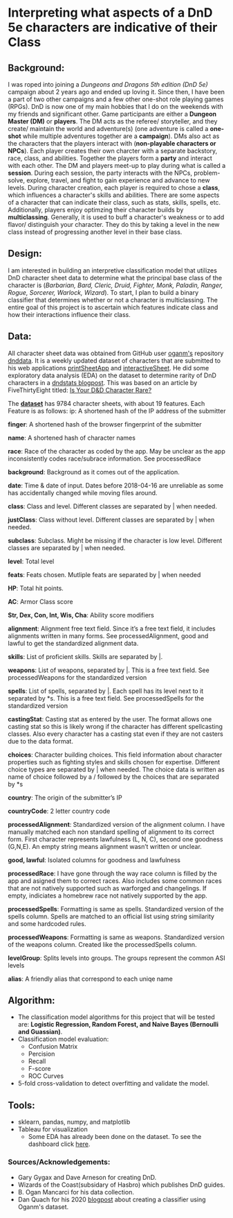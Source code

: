 # Interpreting what aspects of a DnD 5e characters are indicative of their Class

## Background:
I was roped into joining a *Dungeons and Dragons 5th edition (DnD 5e)* campaign about 2 years ago and ended up loving it. Since then, I have been a part of two other campaigns and a few other one-shot role playing games (RPGs). DnD is now one of my main hobbies that I do on the weekends with my friends and significant other. 
Game participants are either a **Dungeon Master (DM)** or **players**. The DM acts as the referee/ storyteller, and they create/ maintain the world and adventure(s) (one adventure is called a **one-shot** while multiple adventures together are a **campaign**). DMs also act as the characters that the players interact with (**non-playable characters or NPCs**). Each player creates their own charcter with a separate backstory, race, class, and abilities. Together the players form a **party** and interact with each other. The DM and players meet-up to play during what is called a **session**. During each session, the party interacts with the NPCs, problem-solve, explore, travel, and fight to gain experience and advance to new levels. 
During character creation, each player is required to chose a **class**, which influences a character's skills and abilities. There are some aspects of a character that can indicate their class, such as stats, skills, spells, etc. Additionally, players enjoy optimzing their character builds by **multiclassing**. Generally, it is used to buff a character's weakness or to add flavor/ distinguish your character. They do this by taking a level in the new class instead of progressing another level in their base class. 

## Design:
I am interested in building an interpretive classification model that utilizes DnD character sheet data to determine what the principal base class of the character is (*Barbarian, Bard, Cleric, Druid, Fighter, Monk, Paladin, Ranger, Rogue, Sorcerer, Warlock, Wizard*). To start, I plan to build a binary classifier that determines whether or not a character is multiclassing. The entire goal of this project is to ascertain which features indicate class and how their interactions influence their class.

## Data:
All character sheet data was obtained from GitHub user [oganm's](https://github.com/oganm) repository [dnddata](https://github.com/oganm/dnddata). It is a weekly updated dataset of characters that are submitted to his web applications [printSheetApp](https://oganm.com/shiny/printSheetApp/) and [interactiveSheet](https://oganm.com/shiny/interactiveSheet/). He did some exploratory data analysis (EDA) on the dataset to determine rarity of DnD characters in a [dndstats blogpost](https://oganm.github.io/dndstats/). This was based on an article by FiveThirtyEight titled: [Is Your D&D Character Rare?](https://fivethirtyeight.com/features/is-your-dd-character-rare/)

The [**dataset**](https://github.com/oganm/dnddata/blob/master/data-raw/dnd_chars_all.tsv) has 9784 character sheets, with about 19 features. Each Feature is as follows:
ip: A shortened hash of the IP address of the submitter

**finger**: A shortened hash of the browser fingerprint of the submitter

**name**: A shortened hash of character names

**race**: Race of the character as coded by the app. May be unclear as the app inconsistently codes race/subrace information. See processedRace

**background**: Background as it comes out of the application.

**date**: Time & date of input. Dates before 2018-04-16 are unreliable as some has accidentally changed while moving files around.

**class**: Class and level. Different classes are separated by | when needed.

**justClass**: Class without level. Different classes are separated by | when needed.

**subclass**: Subclass. Might be missing if the character is low level. Different classes are separated by | when needed.

**level**: Total level

**feats**: Feats chosen. Mutliple feats are separated by | when needed

**HP**: Total hit points.

**AC**: Armor Class score

**Str, Dex, Con, Int, Wis, Cha**: Ability score modifiers

**alignment**: Alignment free text field. Since it’s a free text field, it includes alignments written in many forms. See processedAlignment, good and lawful to get the standardized alignment data.

**skills**: List of proficient skills. Skills are separated by |.

**weapons**: List of weapons, separated by |. This is a free text field. See processedWeapons for the standardized version

**spells**: List of spells, separated by |. Each spell has its level next to it separated by *s. This is a free text field. See processedSpells for the standardized version

**castingStat**: Casting stat as entered by the user. The format allows one casting stat so this is likely wrong if the character has different spellcasting classes. Also every character has a casting stat even if they are not casters due to the data format.

**choices**: Character building choices. This field information about character properties such as fighting styles and skills chosen for expertise. Different choice types are separated by | when needed. The choice data is written as name of choice followed by a / followed by the choices that are separated by *s

**country**: The origin of the submitter’s IP

**countryCode**: 2 letter country code

**processedAlignment**: Standardized version of the alignment column. I have manually matched each non standard spelling of alignment to its correct form. First character represents lawfulness (L, N, C), second one goodness (G,N,E). An empty string means alignment wasn’t written or unclear.

**good, lawful**: Isolated columns for goodness and lawfulness

**processedRace**: I have gone through the way race column is filled by the app and asigned them to correct races. Also includes some common races that are not natively supported such as warforged and changelings. If empty, indiciates a homebrew race not natively supported by the app.

**processedSpells**: Formatting is same as spells. Standardized version of the spells column. Spells are matched to an official list using string similarity and some hardcoded rules.

**processedWeapons**: Formatting is same as weapons. Standardized version of the weapons column. Created like the processedSpells column.

**levelGroup**: Splits levels into groups. The groups represent the common ASI levels

**alias**: A friendly alias that correspond to each uniqe name

## Algorithm:
- The classification model algorithms for this project that will be tested are: **Logistic Regression, Random Forest, and Naive Bayes (Bernoulli and Guassian)**.
- Classification model evaluation:
    - Confusion Matrix
    - Percision
    - Recall
    - F-score
    - ROC Curves
- 5-fold cross-validation to detect overfitting and validate the model.

## Tools:
- sklearn, pandas, numpy, and matplotlib
- Tableau for visualization
    - Some EDA has already been done on the dataset. To see the dashboard click [here](https://public.tableau.com/app/profile/louisa.reilly/viz/dnd5e_char/DnD_Char?publish=yes).

### Sources/Acknowledgements:
- Gary Gygax and Dave Arneson for creating DnD.
- Wizards of the Coast(subsidary of Hasbro) which publishes DnD guides.
- B. Ogan Mancarci for his data collection.
- Dan Quach for his 2020 [blogpost](https://towardsdatascience.com/classifying-character-classes-in-dungeons-dragons-with-machine-learning-86751240594d) about creating a classifier using Oganm's dataset.